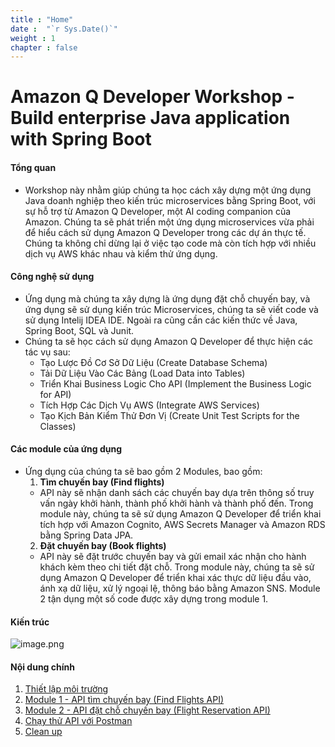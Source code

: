 ```yaml
---
title : "Home"
date :  "`r Sys.Date()`" 
weight : 1 
chapter : false
---
```


# Amazon Q Developer Workshop - Build enterprise Java application with Spring Boot

#### Tổng quan
- Workshop này nhằm giúp chúng ta học cách xây dựng một ứng dụng Java doanh nghiệp theo kiến ​​trúc microservices bằng Spring Boot, với sự hỗ trợ từ Amazon Q Developer, một AI coding companion của Amazon. Chúng ta sẽ phát triển một ứng dụng microservices vừa phải để hiểu cách sử dụng Amazon Q Developer trong các dự án thực tế. Chúng ta không chỉ dừng lại ở việc tạo code mà còn tích hợp với nhiều dịch vụ AWS khác nhau và kiểm thử ứng dụng.

#### Công nghệ sử dụng
- Ứng dụng mà chúng ta xây dựng là ứng dụng đặt chỗ chuyến bay, và ứng dụng sẽ sử dụng kiến trúc Microservices, chúng ta sẽ viết code và sử dụng Intelij IDEA IDE. Ngoài ra cũng cần các kiến thức về Java, Spring Boot, SQL và Junit.
- Chúng ta sẽ học cách sử dụng Amazon Q Developer để thực hiện các tác vụ sau:
    - Tạo Lược Đồ Cơ Sở Dữ Liệu (Create Database Schema)
    - Tải Dữ Liệu Vào Các Bảng (Load Data into Tables)
    - Triển Khai Business Logic Cho API (Implement the Business Logic for API)
    - Tích Hợp Các Dịch Vụ AWS (Integrate AWS Services)
    - Tạo Kịch Bản Kiểm Thử Đơn Vị (Create Unit Test Scripts for the Classes)
#### Các module của ứng dụng

- Ứng dụng của chúng ta sẽ bao gồm 2 Modules, bao gồm:
    1. **Tìm chuyến bay (Find flights)**
    - API này sẽ nhận danh sách các chuyến bay dựa trên thông số truy vấn ngày khởi hành, thành phố khởi hành và thành phố đến. Trong module này, chúng ta sẽ sử dụng Amazon Q Developer để triển khai tích hợp với Amazon Cognito, AWS Secrets Manager và Amazon RDS bằng Spring Data JPA.
    2. **Đặt chuyến bay (Book flights)**
    - API này sẽ đặt trước chuyến bay và gửi email xác nhận cho hành khách kèm theo chi tiết đặt chỗ. Trong module này, chúng ta sẽ sử dụng Amazon Q Developer để triển khai xác thực dữ liệu đầu vào, ánh xạ dữ liệu, xử lý ngoại lệ, thông báo bằng Amazon SNS. Module 2 tận dụng một số code được xây dựng trong module 1.
  
#### Kiến trúc
![image.png](/images/Kientruc/image.png/)
#### Nội dung chính

1. [Thiết lập môi trường](1-config-environment/)
2. [Module 1 - API tìm chuyến bay (Find Flights API)](2-module-1-find-flights-api/)
3. [Module 2 - API đặt chỗ chuyến bay (Flight Reservation API)](3-module-2-flight-reservation-api/)
4. [Chạy thử API với Postman](4-testing-api-with-postman/)
5. [Clean up](5-clean-up/)